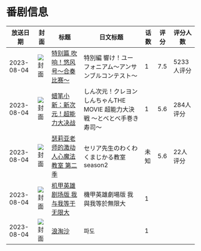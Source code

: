 # 番剧信息

|放送日期|封面|标题|日文标题|话数|评分|评分人数|
|---|---|---|---|---|---|---|
|2023-08-04|![封面](https://lain.bgm.tv/pic/cover/c/d0/d0/386195_E67b7.jpg)|[特别篇 吹响！悠风号～合奏比赛～](https://bangumi.tv/subject/386195)|特別編 響け！ユーフォニアム～アンサンブルコンテスト～|1|7.5|5233人评分|
|2023-08-04|![封面](https://lain.bgm.tv/pic/cover/c/c5/e3/410418_5l6lE.jpg)|[蜡笔小新：新次元！超能力大决战](https://bangumi.tv/subject/410418)|しん次元！クレヨンしんちゃんTHE MOVIE 超能力大決戦 ～とべとべ手巻き寿司～|1|5.6|284人评分|
|2023-08-04|![封面](https://lain.bgm.tv/pic/cover/c/f9/a7/448950_0Tg0W.jpg)|[瑟莉亚老师的激动人心魔法教室 第二季](https://bangumi.tv/subject/448950)|セリア先生のわくわくまじかる教室 season2|未知|5.6|22人评分|
|2023-08-04|![封面](https://lain.bgm.tv/pic/cover/c/df/91/459531_Z8Qu8.jpg)|[机甲英雄剧场版 我与我等于无限大](https://bangumi.tv/subject/459531)|機甲英雄劇場版 我與我等於無限大|1|||
|2023-08-04|![封面](https://lain.bgm.tv/pic/cover/c/08/56/484735_4R6Wo.jpg)|[浪淘沙](https://bangumi.tv/subject/484735)|파도|1|||

